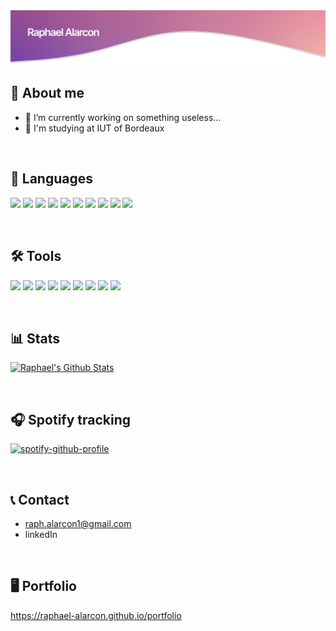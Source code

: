 <img src="https://raw.githubusercontent.com/Densetsuuu/Densetsuuu/master/img/header.png" alt="Header of readme">


## 👤 About me
- :telescope:  I’m currently working on something useless...
- :notebook_with_decorative_cover: I'm studying at IUT of Bordeaux

<br>

## 📑 Languages
<p>
  <code><img src="https://cdn.worldvectorlogo.com/logos/java-14.svg" height="50"></code>
  <code><img src="https://cdn.worldvectorlogo.com/logos/c-1.svg" height="40"></code>
  <code><img src="https://cdn.worldvectorlogo.com/logos/c.svg" height="40"></code>
  <code><img src="https://cdn.worldvectorlogo.com/logos/c--4.svg" height="40"></code>
  <code><img src="https://cdn.worldvectorlogo.com/logos/python-5.svg" height="40"></code>
  <code><img src="https://cdn-icons-png.flaticon.com/512/919/919830.png?w=360" height="40"></code>
  <code><img src="https://cdn.worldvectorlogo.com/logos/html-1.svg" height="40"></code>
  <code><img src="https://cdn.worldvectorlogo.com/logos/css-3.svg" height="40"></code>
  <code><img src="https://cdn.worldvectorlogo.com/logos/logo-javascript.svg" height="40"></code>
  <code><img src="https://upload.wikimedia.org/wikipedia/commons/thumb/4/4b/Bash_Logo_Colored.svg/1200px-Bash_Logo_Colored.svg.png" height="40"></code>
</p>

<br>

## 🛠 Tools
<p>
  <code><img src="https://cdn.worldvectorlogo.com/logos/intellij-idea-1.svg" height="30"></code>
  <code><img src="https://cdn.worldvectorlogo.com/logos/datagrip-icon.svg" height="30"></code>
  <code><img src="https://cdn.worldvectorlogo.com/logos/webstorm-icon.svg" height="30"></code>
  <code><img src="https://www.jetbrains.com/_assets/www/fleet/inc/overview-content/img/fleet-logo.65f4a04c59fc3ba93bb5e181050891c5.png" height="30"></code>
  <code><img src="https://cdn.worldvectorlogo.com/logos/visual-studio-code-1.svg" height="30"></code>
  <code><img src="https://upload.wikimedia.org/wikipedia/commons/thumb/9/98/Apache_NetBeans_Logo.svg/888px-Apache_NetBeans_Logo.svg.png" height="30"></code>
  <code><img src="https://cdn.worldvectorlogo.com/logos/git-bash.svg" height="30"></code>
  <code><img src="https://cdn.worldvectorlogo.com/logos/mysql-6.svg" height="30"></code>
  <code><img src="https://cdn.worldvectorlogo.com/logos/figma-1.svg" height="30"></code>
</p>

<br>

## 📊 Stats
[![Raphael's Github Stats](https://github-readme-stats.vercel.app/api?username=raphael-alarcon&bg_color=30,e96443,904e95&title_color=fff&text_color=fff)](https://github.com/anuraghazra/github-readme-stats)

<br>

## 🎧 Spotify tracking

[![spotify-github-profile](https://spotify-github-profile.vercel.app/api/view?uid=cpnu4elr9dflxa8env6s2z8fq&cover_image=true&theme=default&show_offline=false)](https://github.com/kittinan/spotify-github-profile)

<br>

## 📞 Contact

- raph.alarcon1@gmail.com
- linkedIn

<br>

## 🖥 Portfolio

https://raphael-alarcon.github.io/portfolio
